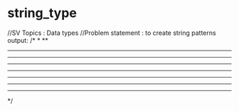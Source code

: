 # string_type
//SV Topics : Data types
//Problem statement : to create string patterns
output:
/*
*
**
***
****
*****
******
*******
********
*********
*/
